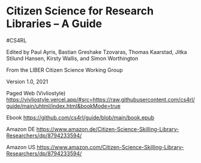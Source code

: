 # Citizen Science for Research Libraries – A Guide

#CS4RL

Edited by Paul Ayris, Bastian Greshake Tzovaras, Thomas Kaarstad, Jitka Stilund Hansen, Kirsty Wallis, and Simon Worthington

From the LIBER Citizen Science Working Group

Version 1.0, 2021

Paged Web (Vivliostyle) https://vivliostyle.vercel.app/#src=https://raw.githubusercontent.com/cs4rl/guide/main/uhtml/index.html&bookMode=true

Ebook https://github.com/cs4rl/guide/blob/main/book.epub

Amazon DE https://www.amazon.de/Citizen-Science-Skilling-Library-Researchers/dp/8794233594/

Amazon US https://www.amazon.com/Citizen-Science-Skilling-Library-Researchers/dp/8794233594/
